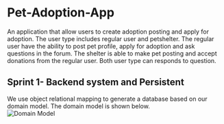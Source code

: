 # Pet-Adoption-App

An application that allow users to create adoption posting and apply for adoption. The user type includes regular user and petshelter. The regular user have the ability to post pet profile, apply for adoption and ask questions in the forum. The shelter is able to make pet posting and accept donations from the regular user. Both user type can responds to question.

## Sprint 1- Backend system and Persistent
We use object relational mapping to generate a database based on our domain model. The domain model is shown below.  
![Domain Model](https://github.com/McGill-ECSE321-Winter2020/project-group-05/blob/c5783252fcde1d5148b7fede2d8c4aa41c298bc8/resources/Pet-Adoption-System%20Domain%20Model.png)
